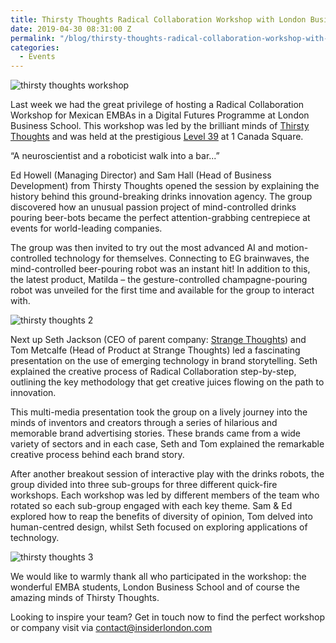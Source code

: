 ```yaml
---
title: Thirsty Thoughts Radical Collaboration Workshop with London Business School
date: 2019-04-30 08:31:00 Z
permalink: "/blog/thirsty-thoughts-radical-collaboration-workshop-with-london-business-school/"
categories:
  - Events
---
```


![thirsty thoughts workshop](/uploads/thirsty%20thoughts.jpg)

Last week we had the great privilege of hosting a Radical Collaboration Workshop for Mexican EMBAs in a Digital Futures Programme at London Business School. This workshop was led by the brilliant minds of [Thirsty Thoughts](https://www.thirstythoughts.co.uk/) and was held at the prestigious [Level 39](https://www.level39.co) at 1 Canada Square.





“A neuroscientist and a roboticist walk into a bar...”



Ed Howell (Managing Director) and Sam Hall (Head of Business Development) from Thirsty Thoughts opened the session by explaining the history behind this ground-breaking drinks innovation agency. The group discovered how an unusual passion project of mind-controlled drinks pouring beer-bots became the perfect attention-grabbing centrepiece at events for world-leading companies.



The group was then invited to try out the most advanced AI and motion-controlled technology for themselves. Connecting to EG brainwaves, the mind-controlled beer-pouring robot was an instant hit! In addition to this, the latest product, Matilda – the gesture-controlled champagne-pouring robot was unveiled for the first time and available for the group to interact with.  



![thirsty thoughts 2](/uploads/thirsty%20thoughts%202.jpg)





Next up Seth Jackson (CEO of parent company: [Strange Thoughts](http://www.strangethoughts.co.uk/)) and Tom Metcalfe (Head of Product at Strange Thoughts) led a fascinating presentation on the use of emerging technology in brand storytelling. Seth explained the creative process of Radical Collaboration step-by-step, outlining the key methodology that get creative juices flowing on the path to innovation.  



This multi-media presentation took the group on a lively journey into the minds of inventors and creators through a series of hilarious and memorable brand advertising stories. These brands came from a wide variety of sectors and in each case, Seth and Tom explained the remarkable creative process behind each brand story.  



After another breakout session of interactive play with the drinks robots, the group divided into three sub-groups for three different quick-fire workshops. Each workshop was led by different members of the team who rotated so each sub-group engaged with each key theme. Sam & Ed explored how to reap the benefits of diversity of opinion, Tom delved into human-centred design, whilst Seth focused on exploring applications of technology.  



![thirsty thoughts 3](/uploads/thirsty%20thoughts%203.jpg)



We would like to warmly thank all who participated in the workshop: the wonderful EMBA students, London Business School and of course the amazing minds of Thirsty Thoughts.  



Looking to inspire your team? Get in touch now to find the perfect workshop or company visit via [contact@insiderlondon.com](mailto:contact@insiderlondon.com)
